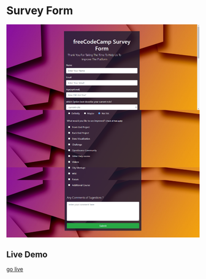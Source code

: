 # Survey Form

![Technical-Documentation](images/live_demo.png)
## Live Demo
[go live](https://samiullah119.github.io/Servey_Form)